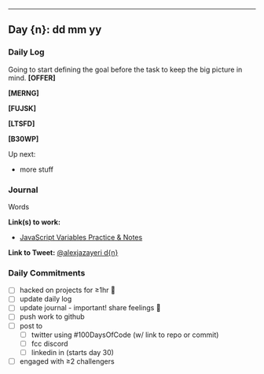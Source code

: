 ___

## Day {n}: dd mm yy

### Daily Log

Going to start defining the goal before the task to keep the big picture in mind.
**\[OFFER\]**

**\[MERNG\]**

**\[FUJSK\]**

**\[LTSFD\]**

**\[B30WP\]**

Up next:
- more stuff 

### Journal

Words
 

**Link(s) to work:** 
- [JavaScript Variables Practice & Notes](https://github.com/alexownejazayeri/100-days-of-code/tree/master/projects/vanilla-js-sanbox)

**Link to Tweet:** [@alexjazayeri d{n}]()

### Daily Commitments
- [ ] hacked on projects for ≥1hr 👾
- [ ] update daily log 
- [ ] update journal - important! share feelings 🌈
- [ ] push work to github
- [ ] post to
  - [ ] twitter using #100DaysOfCode (w/ link to repo or commit)
  - [ ] fcc discord
  - [ ] linkedin in (starts day 30)
- [ ] engaged with ≥2 challengers